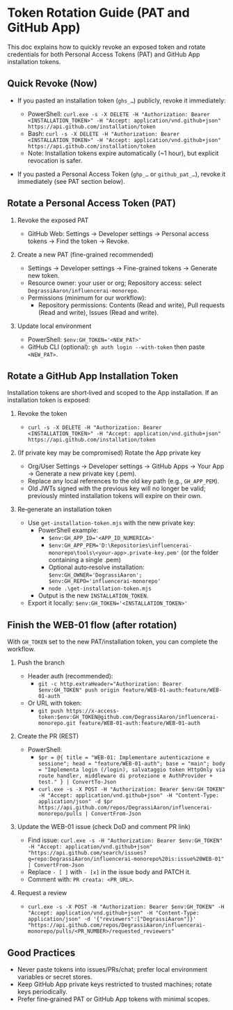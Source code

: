 # Token Rotation Guide (PAT and GitHub App)

This doc explains how to quickly revoke an exposed token and rotate credentials for both Personal Access Tokens (PAT) and GitHub App installation tokens.

## Quick Revoke (Now)

- If you pasted an installation token (`ghs_…`) publicly, revoke it immediately:
  - PowerShell: `curl.exe -s -X DELETE -H "Authorization: Bearer <INSTALLATION_TOKEN>" -H "Accept: application/vnd.github+json" https://api.github.com/installation/token`
  - Bash: `curl -s -X DELETE -H "Authorization: Bearer <INSTALLATION_TOKEN>" -H "Accept: application/vnd.github+json" https://api.github.com/installation/token`
  - Note: Installation tokens expire automatically (~1 hour), but explicit revocation is safer.

- If you pasted a Personal Access Token (`ghp_…` or `github_pat_…`), revoke it immediately (see PAT section below).

## Rotate a Personal Access Token (PAT)

1) Revoke the exposed PAT
   - GitHub Web: Settings → Developer settings → Personal access tokens → Find the token → Revoke.

2) Create a new PAT (fine-grained recommended)
   - Settings → Developer settings → Fine-grained tokens → Generate new token.
   - Resource owner: your user or org; Repository access: select `DegrassiAaron/influencerai-monorepo`.
   - Permissions (minimum for our workflow):
     - Repository permissions: Contents (Read and write), Pull requests (Read and write), Issues (Read and write).

3) Update local environment
   - PowerShell: `$env:GH_TOKEN='<NEW_PAT>'`
   - GitHub CLI (optional): `gh auth login --with-token` then paste `<NEW_PAT>`.

## Rotate a GitHub App Installation Token

Installation tokens are short‑lived and scoped to the App installation. If an installation token is exposed:

1) Revoke the token
   - `curl -s -X DELETE -H "Authorization: Bearer <INSTALLATION_TOKEN>" -H "Accept: application/vnd.github+json" https://api.github.com/installation/token`

2) (If private key may be compromised) Rotate the App private key
   - Org/User Settings → Developer settings → GitHub Apps → Your App → Generate a new private key (.pem).
   - Replace any local references to the old key path (e.g., `GH_APP_PEM`).
   - Old JWTs signed with the previous key will no longer be valid; previously minted installation tokens will expire on their own.

3) Re‑generate an installation token
   - Use `get-installation-token.mjs` with the new private key:
     - PowerShell example:
       - `$env:GH_APP_ID='<APP_ID_NUMERICA>'`
       - `$env:GH_APP_PEM='D:\Repositories\influencerai-monorepo\tools\<your-app>.private-key.pem'` (or the folder containing a single .pem)
       - Optional auto‑resolve installation: `$env:GH_OWNER='DegrassiAaron'; $env:GH_REPO='influencerai-monorepo'`
       - `node .\get-installation-token.mjs`
     - Output is the new `INSTALLATION_TOKEN`.
   - Export it locally: `$env:GH_TOKEN='<INSTALLATION_TOKEN>'`

## Finish the WEB-01 flow (after rotation)

With `GH_TOKEN` set to the new PAT/installation token, you can complete the workflow.

1) Push the branch
   - Header auth (recommended):
     - `git -c http.extraHeader="Authorization: Bearer $env:GH_TOKEN" push origin feature/WEB-01-auth:feature/WEB-01-auth`
   - Or URL with token:
     - `git push https://x-access-token:$env:GH_TOKEN@github.com/DegrassiAaron/influencerai-monorepo.git feature/WEB-01-auth:feature/WEB-01-auth`

2) Create the PR (REST)
   - PowerShell:
     - `$pr = @{ title = "WEB-01: Implementare autenticazione e sessione"; head = "feature/WEB-01-auth"; base = "main"; body = "Implementa login (/login), salvataggio token HttpOnly via route handler, middleware di protezione e AuthProvider + test." } | ConvertTo-Json`
     - `curl.exe -s -X POST -H "Authorization: Bearer $env:GH_TOKEN" -H "Accept: application/vnd.github+json" -H "Content-Type: application/json" -d $pr https://api.github.com/repos/DegrassiAaron/influencerai-monorepo/pulls | ConvertFrom-Json`

3) Update the WEB-01 issue (check DoD and comment PR link)
   - Find issue: `curl.exe -s -H "Authorization: Bearer $env:GH_TOKEN" -H "Accept: application/vnd.github+json" "https://api.github.com/search/issues?q=repo:DegrassiAaron/influencerai-monorepo%20is:issue%20WEB-01" | ConvertFrom-Json`
   - Replace `- [ ]` with `- [x]` in the issue body and PATCH it.
   - Comment with: `PR creata: <PR_URL>`.

4) Request a review
   - `curl.exe -s -X POST -H "Authorization: Bearer $env:GH_TOKEN" -H "Accept: application/vnd.github+json" -H "Content-Type: application/json" -d '{"reviewers":["DegrassiAaron"]}' "https://api.github.com/repos/DegrassiAaron/influencerai-monorepo/pulls/<PR_NUMBER>/requested_reviewers"`

## Good Practices

- Never paste tokens into issues/PRs/chat; prefer local environment variables or secret stores.
- Keep GitHub App private keys restricted to trusted machines; rotate keys periodically.
- Prefer fine‑grained PAT or GitHub App tokens with minimal scopes.


